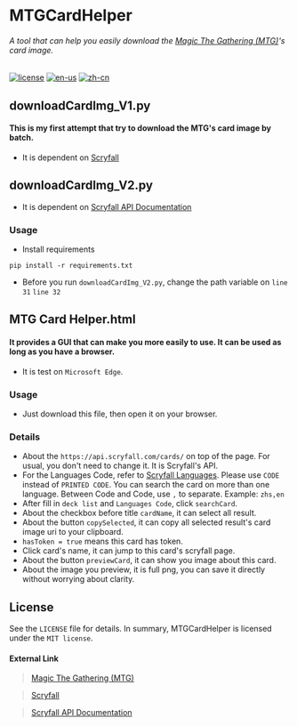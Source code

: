 # MTGCardHelper
###### A tool that can help you easily download the [Magic The Gathering (MTG)](#external-link)'s card image.

[![license](https://img.shields.io/badge/license-MIT-blue)](https://github.com/M1a0w0/MTGCardHelper/blob/main/LICENSE)
[![en-us](https://img.shields.io/badge/language-English-blue)](https://github.com/M1a0w0/MTGCardHelper/blob/main/README.md)
[![zh-cn](https://img.shields.io/badge/语言-简体中文-green)](https://github.com/M1a0w0/MTGCardHelper/blob/main/README_zh-cn.md)

## downloadCardImg_V1.py
#### This is my first attempt that try to download the MTG's card image by batch.
- It is dependent on [Scryfall](#external-link)

## downloadCardImg_V2.py
- It is dependent on [Scryfall API Documentation](#external-link)
### Usage
- Install requirements
```text
pip install -r requirements.txt
```
- Before you run `downloadCardImg_V2.py`, change the path variable on `line 31` `line 32`

## MTG Card Helper.html
#### It provides a GUI that can make you more easily to use. It can be used as long as you have a browser.
- It is test on `Microsoft Edge`.
### Usage
- Just download this file, then open it on your browser.
### Details
- About the `https://api.scryfall.com/cards/` on top of the page. For usual, you don't need to change it. It is Scryfall's API.
- For the Languages Code, refer to [Scryfall Languages](https://scryfall.com/docs/api/languages). Please use `CODE` instead of `PRINTED CODE`. You can search the card on more than one language. Between Code and Code, use `,` to separate. Example: `zhs,en`
- After fill in `deck list` and `Languages Code`, click `searchCard`.
- About the checkbox before title `cardName`, it can select all result.
- About the button `copySelected`, it can copy all selected result's card image uri to your clipboard.
- `hasToken = true` means this card has token.
- Click card's name, it can jump to this card's scryfall page.
- About the button `previewCard`, it can show you image about this card.
- About the image you preview, it is full png, you can save it directly without worrying about clarity.

## License
See the `LICENSE` file for details. In summary, MTGCardHelper is licensed under the `MIT license`.

#### External Link
> [Magic The Gathering (MTG)](https://magic.wizards.com/)

> [Scryfall](https://scryfall.com)

> [Scryfall API Documentation](https://scryfall.com/docs/api)
